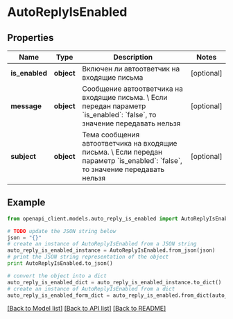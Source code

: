 # AutoReplyIsEnabled


## Properties
Name | Type | Description | Notes
------------ | ------------- | ------------- | -------------
**is_enabled** | **object** | Включен ли автоответчик на входящие письма | [optional] 
**message** | **object** | Сообщение автоответчика на входящие письма. \\  Если передан параметр &#x60;is_enabled&#x60;: &#x60;false&#x60;, то значение передавать нельзя | [optional] 
**subject** | **object** | Тема сообщения автоответчика на входящие письма. \\  Если передан параметр &#x60;is_enabled&#x60;: &#x60;false&#x60;, то значение передавать нельзя | [optional] 

## Example

```python
from openapi_client.models.auto_reply_is_enabled import AutoReplyIsEnabled

# TODO update the JSON string below
json = "{}"
# create an instance of AutoReplyIsEnabled from a JSON string
auto_reply_is_enabled_instance = AutoReplyIsEnabled.from_json(json)
# print the JSON string representation of the object
print AutoReplyIsEnabled.to_json()

# convert the object into a dict
auto_reply_is_enabled_dict = auto_reply_is_enabled_instance.to_dict()
# create an instance of AutoReplyIsEnabled from a dict
auto_reply_is_enabled_form_dict = auto_reply_is_enabled.from_dict(auto_reply_is_enabled_dict)
```
[[Back to Model list]](../README.md#documentation-for-models) [[Back to API list]](../README.md#documentation-for-api-endpoints) [[Back to README]](../README.md)



